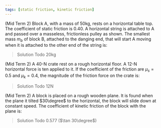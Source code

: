 ```yaml
---
tags: [static friction, kinetic friction]
---
```


(Mid Term 2) Block A, with a mass of 50kg, rests on a horizontal table top. The coefficient of static friction is 0.40. A horizontal string is attached to A and passed over a masseless, frictionless pulley as shown. The smallest mass $m_b$ of block B, attached to the danging end, that will start A moving when it is attached to the other end of the string is:
>Solution
Todo
20kg

(Mid Term 2) A 40-N crate rest on a rough horizontal floor. A 12-N horizontal force is ten applied to it. If the coefficient of the friction are $\mu_s = 0.5$ and $\mu_k = 0.4$, the magnitude of the friction force on the crate is:
>Solution
Todo
12N

(Mid Term 2) A block is placed on a rough wooden plane. It is found when the plane it tilted $30\degree$ to the horizontal, the block will slide down at constant speed. The coefficient of kinetic friction of the block with the plane is:
>Solution
Todo
0.577 ($\tan 30\degree$)
